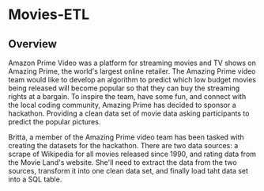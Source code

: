 # Movies-ETL

## Overview

Amazon Prime Video was a platform for streaming movies and TV shows on Amazing Prime, the world's largest online retailer. The Amazing Prime video team would like to develop an algorithm to predict which low budget movies being released will become popular so that they can buy the streaming rights at a bargain. To inspire the team, have some fun, and connect with the local coding community, Amazing Prime has decided to sponsor a hackathon. Providing a clean data set of movie data asking participants to predict the popular pictures.

Britta, a member of the Amazing Prime video team has been tasked with creating the datasets for the hackathon. There are two data sources: a scrape of Wikipedia for all movies released since 1990, and rating data from the Movie Land's website. She'll need to extract the data from the two sources, transform it into one clean data set, and finally load taht data set into a SQL table.  
